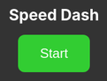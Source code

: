 <!DOCTYPE html>
<html lang="de">
<head>
  <meta charset="UTF-8" />
  <meta name="viewport" content="width=device-width, initial-scale=1.0" />
  <title>Speed Dash</title>
  <style>
    html, body {
      margin: 0;
      padding: 0;
      overflow: hidden;
    }

    canvas {
      display: block;
      background: #555;
    }

    #ui {
      position: absolute;
      top: 0;
      left: 0;
      width: 100%;
      padding: 10px;
      color: white;
      font-family: sans-serif;
      background: rgba(0, 0, 0, 0.3);
      z-index: 2;
      display: flex;
      justify-content: space-between;
    }

    #lives {
      display: inline-block;
    }

    #score {
      display: inline-block;
      text-align: center;
      flex-grow: 1;
    }

    #highscore {
      display: inline-block;
    }

    #touchControls {
      position: absolute;
      bottom: 20px;
      width: 100%;
      display: flex;
      justify-content: space-between;
      padding: 0 40px;
      z-index: 2;
    }

    .controlBtn {
      width: 60px;
      height: 60px;
      background: rgba(0, 0, 0, 0.5);
      border: none;
      border-radius: 50%;
      display: flex;
      justify-content: center;
      align-items: center;
    }

    .controlBtn svg {
      width: 30px;
      height: 30px;
      fill: white;
    }

    #startScreen {
      position: absolute;
      top: 0;
      left: 0;
      width: 100%;
      height: 100%;
      background: #333;
      display: flex;
      justify-content: center;
      align-items: center;
      flex-direction: column;
      z-index: 3;
    }

    #startButton {
      padding: 20px 40px;
      font-size: 24px;
      border: none;
      background: limegreen;
      color: white;
      border-radius: 12px;
      cursor: pointer;
    }
  </style>
</head>
<body>
<div id="ui">
  <div id="lives">❤️❤️❤️</div>
  <div id="score">Score: 0</div>
  <div id="highscore">Highscore: 0</div>
</div>
<div id="startScreen">
  <h1 style="color:white;">Speed Dash</h1>
  <button id="startButton">Start</button>
</div>
<canvas id="gameCanvas"></canvas>
<div id="touchControls">
  <button class="controlBtn" id="leftBtn">
    <svg xmlns="http://www.w3.org/2000/svg" viewBox="0 0 24 24">
      <path d="M15.41 7.41L14 6l-6 6 6 6 1.41-1.41L10.83 12z"/>
    </svg>
  </button>
  <button class="controlBtn" id="rightBtn">
    <svg xmlns="http://www.w3.org/2000/svg" viewBox="0 0 24 24">
      <path d="M8.59 16.59L10 18l6-6-6-6-1.41 1.41L13.17 12z"/>
    </svg>
  </button>
</div>
<script>
  const canvas = document.getElementById("gameCanvas");
  const ctx = canvas.getContext("2d");
  let width = window.innerWidth;
  let height = window.innerHeight;
  canvas.width = width;
  canvas.height = height;

  let car = { x: width / 2 - 25, y: height - 120, width: 50, height: 80, speed: 5 };
  let leftPressed = false;
  let rightPressed = false;
  let hearts = 3;
  let score = 0;
  let highscore = 0;
  let obstacles = [];
  let powerUps = [];
  let gameSpeed = 2;
  let running = false;

  const livesDisplay = document.getElementById("lives");
  const scoreDisplay = document.getElementById("score");
  const highscoreDisplay = document.getElementById("highscore");
  const startScreen = document.getElementById("startScreen");
  const startButton = document.getElementById("startButton");

  startButton.addEventListener("click", () => {
    startScreen.style.display = "none";
    resetGame();
    running = true;
    requestAnimationFrame(update);
  });

  document.getElementById("leftBtn").addEventListener("touchstart", () => leftPressed = true);
  document.getElementById("leftBtn").addEventListener("touchend", () => leftPressed = false);
  document.getElementById("rightBtn").addEventListener("touchstart", () => rightPressed = true);
  document.getElementById("rightBtn").addEventListener("touchend", () => rightPressed = false);

  window.addEventListener("keydown", e => {
    if (e.key === "ArrowLeft") {
      e.preventDefault();
      leftPressed = true;
    }
    if (e.key === "ArrowRight") {
      e.preventDefault();
      rightPressed = true;
    }
  });
  window.addEventListener("keyup", e => {
    if (e.key === "ArrowLeft") leftPressed = false;
    if (e.key === "ArrowRight") rightPressed = false;
  });

  function resetGame() {
    car.x = width / 2 - 25;
    score = 0;
    hearts = 3;
    obstacles = [];
    powerUps = [];
    gameSpeed = 2;
  }

  function drawReifen(x, y) {
    const radius = 25;
    const innerRadius = radius * 0.3;
    const felgeRadius = radius * 0.7;

    // Äußerer schwarzer Rand
    ctx.fillStyle = "black";
    ctx.beginPath();
    ctx.arc(x, y, radius, 0, Math.PI * 2);
    ctx.fill();

    // Graue Felge
    ctx.fillStyle = "gray";
    ctx.beginPath();
    ctx.arc(x, y, felgeRadius, 0, Math.PI * 2);
    ctx.fill();

    // Speichen
    ctx.strokeStyle = "black";
    ctx.lineWidth = 2;
    for (let i = 0; i < 6; i++) {
      const angle = (i * Math.PI * 2) / 6;
      const x1 = x + Math.cos(angle) * innerRadius;
      const y1 = y + Math.sin(angle) * innerRadius;
      const x2 = x + Math.cos(angle) * felgeRadius;
      const y2 = y + Math.sin(angle) * felgeRadius;
      ctx.beginPath();
      ctx.moveTo(x1, y1);
      ctx.lineTo(x2, y2);
      ctx.stroke();
    }

    // Innerer schwarzer Kreis
    ctx.fillStyle = "black";
    ctx.beginPath();
    ctx.arc(x, y, innerRadius, 0, Math.PI * 2);
    ctx.fill();
  }

  function spawnObstacle() {
    const x = Math.random() * (width - 50);
    obstacles.push({ x, y: -50 });
  }

  function update() {
    if (!running) return;
    ctx.clearRect(0, 0, width, height);

    if (Math.random() < 0.02) spawnObstacle();

    if (leftPressed) car.x -= car.speed;
    if (rightPressed) car.x += car.speed;

    car.x = Math.max(0, Math.min(car.x, width - car.width));

    // Draw car
    ctx.fillStyle = "red";
    ctx.fillRect(car.x, car.y, car.width, car.height);

    // Draw obstacles
    for (let obs of obstacles) {
      obs.y += gameSpeed;
      drawReifen(obs.x + 25, obs.y + 25);

      if (
        obs.y + 50 > car.y &&
        obs.y < car.y + car.height &&
        obs.x + 50 > car.x &&
        obs.x < car.x + car.width
      ) {
        navigator.vibrate?.(200);
        hearts--;
        obstacles.splice(obstacles.indexOf(obs), 1);
      }
    }

    score++;
    gameSpeed += 0.0005;
    if (score > highscore) highscore = score;

    livesDisplay.textContent = "❤️".repeat(hearts);
    scoreDisplay.textContent = `Score: ${score}`;
    highscoreDisplay.textContent = `Highscore: ${highscore}`;

    if (hearts <= 0) {
      running = false;
      alert("Game Over! Dein Score: " + score);
      startScreen.style.display = "flex";
    } else {
      requestAnimationFrame(update);
    }
  }
</script>
</body>
</html>
